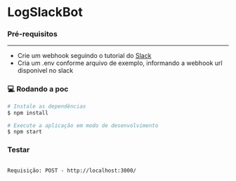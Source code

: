 ﻿# LogSlackBot

### Pré-requisitos
---

- Crie um webhook seguindo o tutorial do [Slack](https://api.slack.com/messaging/webhooks)
- Cria um .env conforme arquivo de exemplo, informando a webhook url disponivel no slack

### 💻 Rodando a poc

```bash
# Instale as dependências
$ npm install

# Execute a aplicação em modo de desenvolvimento
$ npm start
```

### Testar
```

Requisição: POST - http://localhost:3000/
